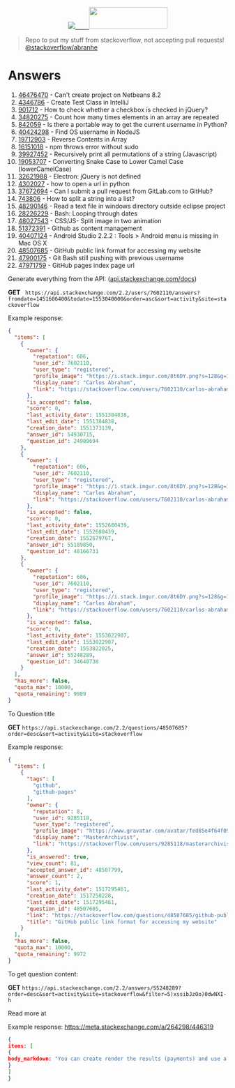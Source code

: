 <p align="center">
  <a href="https://stackoverflow.com/users/7602110/">
    <img src="https://cdn.svgporn.com/logos/stackoverflow.svg">  
    <img src="https://stackoverflow.com/users/flair/7602110.png" width="180" height="50">
   </a>
</p>

> Repo to put my stuff from stackoverflow, not accepting pull requests! [@stackoverflow/abranhe](https://stackoverflow.com/users/7602110/carlos-abraham)

# Answers


1. [46476470](46476470) - Can't create project on Netbeans 8.2
1. [4346786](4346786) - Create Test Class in IntelliJ
1. [901712](901712) - How to check whether a checkbox is checked in jQuery?
1. [34820275](34820275) - Count how many times elements in an array are repeated
1. [842059](842059) - Is there a portable way to get the current username in Python?
1. [40424298](40424298) - Find OS username in NodeJS
1. [19712903](19712903) - Reverse Contents in Array
1. [16151018](16151018) - npm throws error without sudo
1. [39927452](39927452) - Recursively print all permutations of a string (Javascript)
1. [19053707](19053707) - Converting Snake Case to Lower Camel Case (lowerCamelCase)
1. [32621988](32621988) - Electron: jQuery is not defined
1. [4302027](4302027) - how to open a url in python
1. [37672694](37672694) - Can I submit a pull request from GitLab.com to GitHub?
1. [743806](743806) - How to split a string into a list?
1. [48290146](48290146) - Read a text file in windows directory outside eclipse project
1. [28226229](28226229) - Bash: Looping through dates
1. [48027543](48027543) - CSS/JS- Split image in two animation
1. [51372391](51372391) - Github as content management
1. [40407124](40407124) - Android Studio 2.2.2 : Tools > Android menu is missing in Mac OS X
1. [48507685](48507685) - GitHub public link format for accessing my website
1. [47900175](47900175) - Git Bash still pushing with previous username
1. [47971759](47971759) - GitHub pages index page url


Generate everything from the API: ([api.stackexchange.com/docs](https://api.stackexchange.com/docs))

**GET** `
https://api.stackexchange.com/2.2/users/7602110/answers?fromdate=1451606400&todate=1553040000&order=asc&sort=activity&site=stackoverflow`

Example response: 

```json
{
  "items": [
    {
      "owner": {
        "reputation": 606,
        "user_id": 7602110,
        "user_type": "registered",
        "profile_image": "https://i.stack.imgur.com/8t6DY.png?s=128&g=1",
        "display_name": "Carlos Abraham",
        "link": "https://stackoverflow.com/users/7602110/carlos-abraham"
      },
      "is_accepted": false,
      "score": 0,
      "last_activity_date": 1551384838,
      "last_edit_date": 1551384838,
      "creation_date": 1551373139,
      "answer_id": 54930715,
      "question_id": 24989694
    },
    {
      "owner": {
        "reputation": 606,
        "user_id": 7602110,
        "user_type": "registered",
        "profile_image": "https://i.stack.imgur.com/8t6DY.png?s=128&g=1",
        "display_name": "Carlos Abraham",
        "link": "https://stackoverflow.com/users/7602110/carlos-abraham"
      },
      "is_accepted": false,
      "score": 0,
      "last_activity_date": 1552680439,
      "last_edit_date": 1552680439,
      "creation_date": 1552679767,
      "answer_id": 55189850,
      "question_id": 48166731
    },
    {
      "owner": {
        "reputation": 606,
        "user_id": 7602110,
        "user_type": "registered",
        "profile_image": "https://i.stack.imgur.com/8t6DY.png?s=128&g=1",
        "display_name": "Carlos Abraham",
        "link": "https://stackoverflow.com/users/7602110/carlos-abraham"
      },
      "is_accepted": false,
      "score": 0,
      "last_activity_date": 1553022907,
      "last_edit_date": 1553022907,
      "creation_date": 1553022025,
      "answer_id": 55248289,
      "question_id": 34648738
    }
  ],
  "has_more": false,
  "quota_max": 10000,
  "quota_remaining": 9989
}
```

To Question title

**GET** `https://api.stackexchange.com/2.2/questions/48507685?order=desc&sort=activity&site=stackoverflow`

Example response: 

```json
{
  "items": [
    {
      "tags": [
        "github",
        "github-pages"
      ],
      "owner": {
        "reputation": 8,
        "user_id": 9285118,
        "user_type": "registered",
        "profile_image": "https://www.gravatar.com/avatar/fed85e4f64f09c526ddc868c22b02d72?s=128&d=identicon&r=PG&f=1",
        "display_name": "MasterArchivist",
        "link": "https://stackoverflow.com/users/9285118/masterarchivist"
      },
      "is_answered": true,
      "view_count": 81,
      "accepted_answer_id": 48507799,
      "answer_count": 2,
      "score": 1,
      "last_activity_date": 1517295461,
      "creation_date": 1517250228,
      "last_edit_date": 1517295461,
      "question_id": 48507685,
      "link": "https://stackoverflow.com/questions/48507685/github-public-link-format-for-accessing-my-website",
      "title": "GitHub public link format for accessing my website"
    }
  ],
  "has_more": false,
  "quota_max": 10000,
  "quota_remaining": 9972
}
```

To get question content:

**GET** `https://api.stackexchange.com/2.2/answers/55248289?order=desc&sort=activity&site=stackoverflow&filter=5)xssibJzOo)0dwNXI-h`

Read more at 

Example response: https://meta.stackexchange.com/a/264298/446319

```json
{
items: [
{
body_markdown: "You can create render the results (payments) and use a fancy way to iterate over items instead of adding a for loop. <!-- begin snippet: js hide: false console: true babel: false --> <!-- language: lang-js --> const noGuest = 3; Array(noGuest).fill(noGuest).map(guest => { console.log(guest); }); <!-- end snippet --> Example: renderPayments(noGuest) { return Array(noGuest).fill(noGuest).map(() => { return( <View> <View><TextInput /></View> <View><TextInput /></View> <View><TextInput /></View> </View> ); } } Then use it where you want it render() { return( const { guest } = this.state; ... {this.renderPayments(guest)} ); } Hope you got the idea. If you want to understand this in simple Javascript check [**Array.prototype.fill()**][1] [1]: https://developer.mozilla.org/en-US/docs/Web/JavaScript/Reference/Global_Objects/Array/fill"
}
]
}
```

